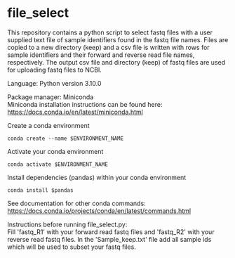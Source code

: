 # file_select

This repository contains a python script to select fastq files with a user supplied text file of sample 
identifiers found in the fastq file names. Files are copied to a new directory (keep) and a csv file is 
written with rows for sample identifiers and their forward and reverse read file names, respectively. The output 
csv file and directory (keep) of fastq files are used for uploading fastq files to NCBI.

Language:
Python version 3.10.0 

Package manager:
Miniconda \
Miniconda installation instructions can be found here: https://docs.conda.io/en/latest/miniconda.html

Create a conda environment 

 ```conda create --name $ENVIRONMENT_NAME``` 

Activate your conda environment 

```conda activate $ENVIRONMENT_NAME``` 

Install dependencies (pandas) within your conda environment

```conda install $pandas``` 

See documentation for other conda commands:
https://docs.conda.io/projects/conda/en/latest/commands.html

Instructions before running file_select.py: \
Fill 'fastq_R1' with your forward read fastq files and 'fastq_R2' with your reverse read fastq files. 
In the 'Sample_keep.txt' file add all sample ids which will be used to subset your fastq files.

